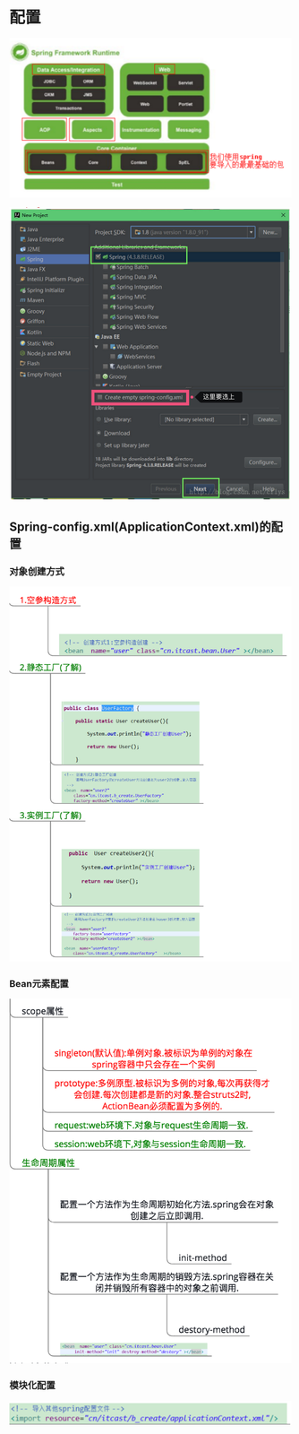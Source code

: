 # 配置

 

![Spring&#x5305;&#x7ED3;&#x6784;](../../../.gitbook/assets/image%20%2863%29.png)

![](../../../.gitbook/assets/image%20%2874%29.png)



## Spring-config.xml\(ApplicationContext.xml\)的配置

### 对象创建方式

![](../../../.gitbook/assets/image%20%2889%29.png)

### Bean元素配置

![](../../../.gitbook/assets/image%20%2820%29.png)

### 模块化配置

![](../../../.gitbook/assets/image%20%28141%29.png)




